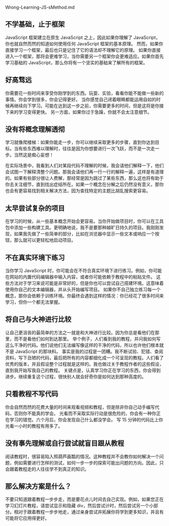 Wrong-Learning-JS-sMethod.md

## 不学基础，止于框架

JavaScript 框架建立在原生 JavaScript 之上，因此如果你理解了 JavaScript，你也就自然而然的知道如何使用任何 JavaScript 框架的基本原理。
然而，如果你直接学习一个框架，最后也只是记住了它的语法却不理解它的原理。
如果你直接进入一个框架，那将会更难学习，当你需要另一个框架你会更难适应。如果你首先学习基础的 JavaScript，那么你将有一个坚实的基础来了解所有的框架。

## 好高骛远

你需要花一些时间来享受你刚学到的东西。玩耍、实验，看看你能不能做一些新的事情。你会学到很多，你会记得更好。
当你感觉自己闭着眼睛都能运用自如的时候再继续向下学习。可能在达到这一步之前，你需要更多的时间，但是这将是你接下来的学习变得更快。
另一方面，如果你过于急躁，你就不会太注意细节。

## 没有将概念理解透彻

学习就像爬楼梯：如果你能走一步，你可以继续采取更多的步骤，直到你达到目标。当有些东西难以理解时，往往是因为你想要进行一次飞跃，而不是一次走一步。当然这是痴心妄想！

在实际场景中，我看到人们对某段代码不理解的时候，我会请他们解释一下，他们会试图一下解释清整个问题。那我会请他们再一行一行的解释一遍，这样是有道理的。如果有些部分很让人费解，那经常是因为跳过了某些东西，那么这也将有助于你去关注细节，直到找出症结所在。如果一个概念在分解之后仍然没有意义，那你也会有更容易找到相关解决方法，因为查找特定的主题比胡乱搜索更容易。

## 太早尝试复杂的项目

在学习的时候，从一些基本概念开始会更容易。当你开始做项目时，你可以在工具包中添加一些构建工具。更明确地说，我不是要那种越旷日持久的项目。我刚刚发现，如果我先做了一些简单的部分，比如在浏览器中显示一些文本或响应一个按钮，那么就可以更轻松地启动项目。

## 不在真实环境下练习

当你学习 JavaScript 时，你可能会在不符合真实环境下进行练习。例如，你可能在网站的内置代码编辑器中输入内容，或者你可能依赖于教程中的粘贴文件。
这些方法对于学习来说可能是非常好的，但是你也可以尝试自己搭建环境。这意味着使用你自己的文本编辑器，并从头开始编写项目。
如果你不自己独立练习每一个概念，那你会依赖于训练环境。你最终会遇到这样的情况：你已经花了很多时间来学习，但你一个都无法掌握。

## 将自己与大神进行比较

让自己更沮丧的最简单的方法之一就是和大神进行比较。因为你总是看他们在那里，而不是看他们如何到达那里。
举个例子，人们看到我的教程，并问我如何写这么干净的代码。他们说他们无法编写像这样的干净的代码，所以也许他们根本就不是 JavaScript 的那块料。
事实是我的过程是一团糟。我不断试验、犯错、查阅资料，写下丑陋的代码，最后把所有的内容都细化成一个可呈现的教程。人们看了优秀的版本，并且假设整个过程就是这样的。我也做过关于教程作者的这些假设，直到我开始写我自己的教程。
关键点是，认真学习你正在学习的东西，你会得到进步。继续重复这个过程，很快别人就会好奇你是如何达到那种高度的。

## 只看教程不写代码

你会自然而然的花费大量的时间来观看视频和教程，但是除非你自己动手编写代码，否则你不能真的学会。
光看而不采取实际行动是很危险的，你会有一种你正在学习的错觉。六个月后，你会发现自己什么都没学会。
写 15 分钟的代码比上你光看一小时的教程有用多了。

## 没有事先理解或自行尝试就盲目跟从教程

阅读教程时，很容易陷入照葫芦画瓢的情况。这种教程并不会教你如何解决一个问题，例如需要进行怎样的测试，如何一步一步的探索可能出问题的方向。因此，只会跟着教程走的人往往学不到真正的知识。

## 那么解决方案是什么？

不要只知道跟着教程一步步走，而是要花点儿时间去自己实现。例如，如果您正在学习幻灯片教程，请尝试显示和隐藏 div，然后尝试计时，然后尝试另一个小部分。相对于跟着教程一步步地走，通过亲身尝试并拓展你将学到更多知识，并且有可能将它应用得更好。
